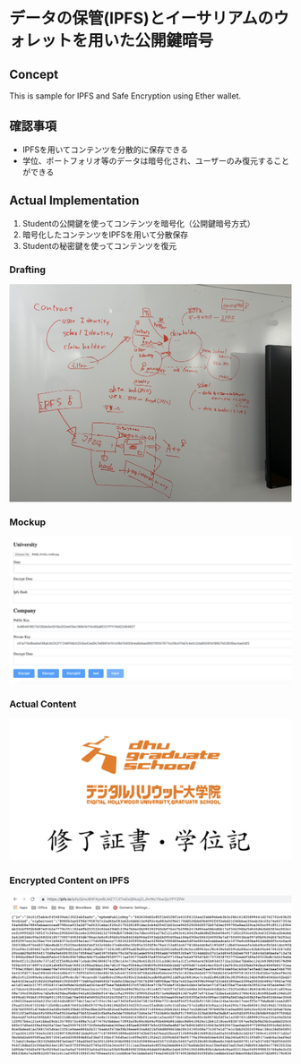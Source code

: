 
# データの保管(IPFS)とイーサリアムのウォレットを用いた公開鍵暗号

## Concept
This is sample for IPFS and Safe Encryption using Ether wallet.

## 確認事項
 - IPFSを用いてコンテンツを分散的に保存できる
 - 学位、ポートフォリオ等のデータは暗号化され、ユーザーのみ復元することができる

## Actual Implementation
 1. Studentの公開鍵を使ってコンテンツを暗号化（公開鍵暗号方式）
 2. 暗号化したコンテンツをIPFSを用いて分散保存
 3. Studentの秘密鍵を使ってコンテンツを復元

### Drafting
![alt text](https://github.com/block-base/blockchain_hk2019tokyo_demo/blob/master/sample/ipfs/img/draft.png)

### Mockup
![alt text](https://github.com/block-base/blockchain_hk2019tokyo_demo/blob/master/sample/ipfs/img/demo.png)

### Actual Content
![alt text](https://github.com/block-base/blockchain_hk2019tokyo_demo/blob/master/sample/ipfs/img/dgree.png)

### Encrypted Content on IPFS
![alt text](https://github.com/block-base/blockchain_hk2019tokyo_demo/blob/master/sample/ipfs/img/ipfs.png)
